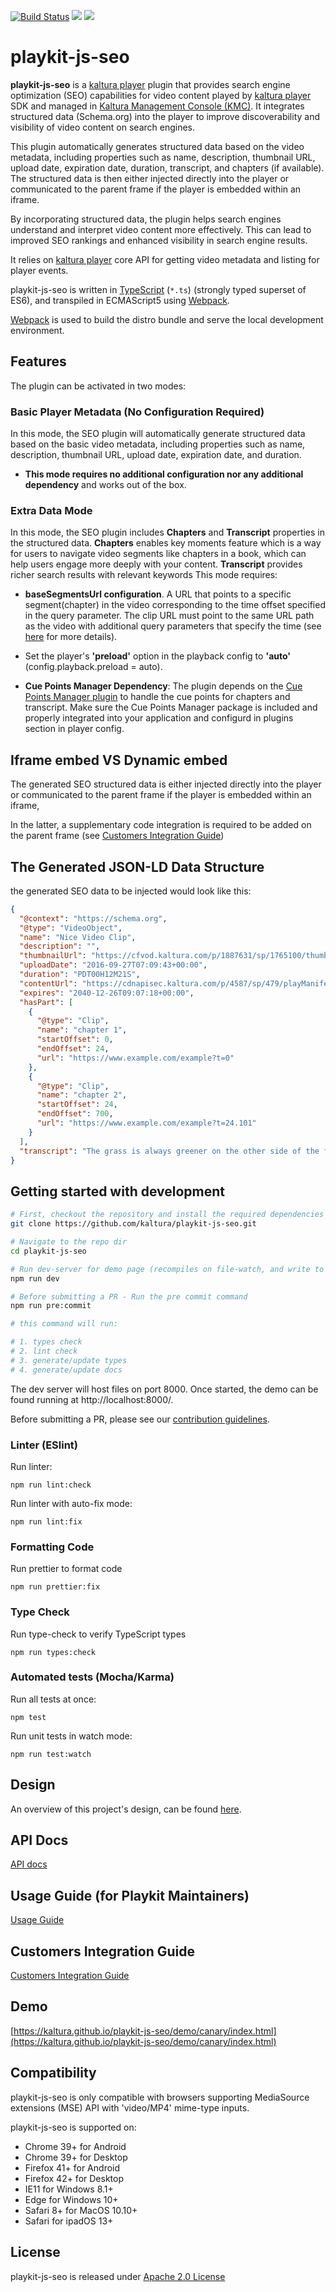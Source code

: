 [![Build Status](https://github.com/kaltura/playkit-js-seo/actions/workflows/run_canary_full_flow.yaml/badge.svg)](https://github.com/kaltura/playkit-js-seo/actions/workflows/run_canary_full_flow.yaml)
[![](https://img.shields.io/npm/v/@playkit-js/seo/latest.svg)](https://www.npmjs.com/package/@playkit-js/seo)
[![](https://img.shields.io/npm/v/@playkit-js/seo/canary.svg)](https://www.npmjs.com/package/@playkit-js/seo/v/canary)

# playkit-js-seo

**playkit-js-seo** is a [kaltura player] plugin that provides search engine optimization (SEO) capabilities for video content played by [kaltura player] SDK and managed in [Kaltura Management Console (KMC)].
It integrates structured data (Schema.org) into the player to improve discoverability and visibility of video content on search engines.

This plugin automatically generates structured data based on the video metadata, including properties such as
name, description, thumbnail URL, upload date, expiration date, duration, transcript, and chapters (if available). The structured data is then
either injected directly into the player or communicated to the parent frame if the player is embedded within an iframe.

By incorporating structured data, the plugin helps search engines understand and interpret video content more effectively. 
This can lead to improved SEO rankings and enhanced visibility in search engine results.

It relies on [kaltura player] core API for getting video metadata and listing for player events.

playkit-js-seo is written in [TypeScript] (`*.ts`) (strongly typed superset of ES6), and transpiled in ECMAScript5 using [Webpack].

[Webpack] is used to build the distro bundle and serve the local development environment.

[kaltura player]: https://github.com/kaltura/kaltura-player-js.
[Kaltura Management Console (KMC)]: https://corp.kaltura.com/resources/case-studies/kaltura-management-console-kmc-walkthrough/.
[ecmascript6]: https://github.com/ericdouglas/ES6-Learning#articles--tutorials
[typescript]: https://www.typescriptlang.org/
[typescript compiler]: https://www.typescriptlang.org/docs/handbook/compiler-options.html
[webpack]: https://webpack.js.org/

## Features

The plugin can be activated in two modes:

### Basic Player Metadata (No Configuration Required)
In this mode, the SEO plugin will automatically generate structured data based on the basic video metadata, 
including properties such as name, description, thumbnail URL, upload date, expiration date, and duration.

- **This mode requires no additional configuration nor any additional dependency** and works out of the box.

### Extra Data Mode
In this mode, the SEO plugin includes **Chapters** and **Transcript** properties in the structured data.
**Chapters** enables key moments feature which is a way for users to navigate video segments like chapters in a book, 
which can help users engage more deeply with your content. **Transcript** provides richer search results with relevant keywords
This mode requires:

- **baseSegmentsUrl configuration**. A URL that points to a specific segment(chapter) in the video corresponding to the time offset specified in the query parameter.
   The clip URL must point to the same URL path as the video with additional query parameters that specify the time (see [here](https://github.com/kaltura/playkit-js-seo/blob/master/docs/guide.md#configuration) for more details).

- Set the player's **'preload'** option in the playback config to **'auto'** (config.playback.preload = auto).

- **Cue Points Manager Dependency**: The plugin depends on the [Cue Points Manager plugin](https://github.com/kaltura/playkit-js-kaltura-cuepoints)
  to handle the cue points for chapters and transcript.
  Make sure the Cue Points Manager package is included and properly integrated into your application
  and configurd in plugins section in player config.

## Iframe embed VS Dynamic embed

The generated SEO structured data is either injected directly into the player 
or communicated to the parent frame if the player is embedded within an iframe,

In the latter, a supplementary code integration is required to be added on the parent frame (see [Customers Integration Guide](./docs/integration-guide.md))

## The Generated JSON-LD Data Structure

the generated SEO data to be injected would look like this:

```json
{
  "@context": "https://schema.org",
  "@type": "VideoObject",
  "name": "Nice Video Clip",
  "description": "",
  "thumbnailUrl": "https://cfvod.kaltura.com/p/1887631/sp/1765100/thumbnail/entry_id/1_r62bdgz/version/100222/height/360/width/640",
  "uploadDate": "2016-09-27T07:09:43+00:00",
  "duration": "PDT00H12M21S",
  "contentUrl": "https://cdnapisec.kaltura.com/p/4587/sp/479/playManifest/entryId/1_z63gj3gz/protocol/https/format/mpegdash/1_e4myapi8/a.mpd",
  "expires": "2040-12-26T09:07:18+00:00",
  "hasPart": [
    {
      "@type": "Clip",
      "name": "chapter 1",
      "startOffset": 0,
      "endOffset": 24,
      "url": "https://www.example.com/example?t=0"
    },
    {
      "@type": "Clip",
      "name": "chapter 2",
      "startOffset": 24,
      "endOffset": 700,
      "url": "https://www.example.com/example?t=24.101"
    }
  ],
  "transcript": "The grass is always greener on the other side of the fence..."
}
```

## Getting started with development

```sh
# First, checkout the repository and install the required dependencies
git clone https://github.com/kaltura/playkit-js-seo.git

# Navigate to the repo dir
cd playkit-js-seo

# Run dev-server for demo page (recompiles on file-watch, and write to actual dist fs artifacts)
npm run dev

# Before submitting a PR - Run the pre commit command
npm run pre:commit

# this command will run:

# 1. types check
# 2. lint check
# 3. generate/update types
# 4. generate/update docs
```

The dev server will host files on port 8000. Once started, the demo can be found running at http://localhost:8000/.

Before submitting a PR, please see our [contribution guidelines](CONTRIBUTING.md).


### Linter (ESlint)

Run linter:

```
npm run lint:check
```

Run linter with auto-fix mode:

```
npm run lint:fix
```

### Formatting Code

Run prettier to format code

```
npm run prettier:fix
```

### Type Check

Run type-check to verify TypeScript types

```
npm run types:check
```

### Automated tests (Mocha/Karma)

Run all tests at once:

```
npm test
```

Run unit tests in watch mode:

```
npm run test:watch
```

## Design

An overview of this project's design, can be found [here](https://kaltura.atlassian.net/wiki/spaces/PROD/pages/3554412657/Side+Panel+Manager+-+Design+Document).

## API Docs

[API docs](https://kaltura.github.io/playkit-js-seo/docs/api/index.html)

## Usage Guide (for Playkit Maintainers)

[Usage Guide](./docs/guide.md)

## Customers Integration Guide

[Customers Integration Guide](./docs/integration-guide.md)

## Demo

[https://kaltura.github.io/playkit-js-seo/demo/canary/index.html](https://kaltura.github.io/playkit-js-seo/demo/canary/index.html)


## Compatibility

playkit-js-seo is only compatible with browsers supporting MediaSource extensions (MSE) API with 'video/MP4' mime-type inputs.

playkit-js-seo is supported on:

- Chrome 39+ for Android
- Chrome 39+ for Desktop
- Firefox 41+ for Android
- Firefox 42+ for Desktop
- IE11 for Windows 8.1+
- Edge for Windows 10+
- Safari 8+ for MacOS 10.10+
- Safari for ipadOS 13+

## License

playkit-js-seo is released under [Apache 2.0 License](LICENSE)